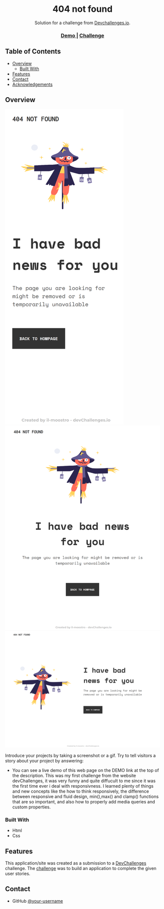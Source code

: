 <h1 align="center">404 not found</h1>

<div align="center">
   Solution for a challenge from  <a href="http://devchallenges.io" target="_blank">Devchallenges.io</a>.
</div>

<div align="center">
  <h3>
    <a href="https://il-mostroo.github.io/DevChallengesio.404-not-found/">
      Demo
    </a>
    <span> | </span>
    <a href="https://devchallenges.io/challenges/wBunSb7FPrIepJZAg0sY">
      Challenge
    </a>
  </h3>
</div>

## Table of Contents

- [Overview](#overview)
  - [Built With](#built-with)
- [Features](#features)
- [Contact](#contact)
- [Acknowledgements](#acknowledgements)

## Overview

![screenshot](resources/mobile.png)
![screenshot](resources/mid-size.png)
![screenshot](resources/large.png)

Introduce your projects by taking a screenshot or a gif. Try to tell visitors a story about your project by answering:

- You can see a live demo of this web page on the DEMO link at the top of the description. This was my first challenge from the website devChallenges, it was very funny and quite diffucult to me since it was the first time ever i deal with responsivness. I learned plenty of things and new concepts like the how to think responsively, the difference between responsive and fluid design, min(),max() and clamp() functions that are so important, and also how to properly add media queries and custom properties.

### Built With

- Html
- Css

## Features

This application/site was created as a submission to a [DevChallenges](https://devchallenges.io/challenges) challenge. The [challenge](https://devchallenges.io/challenges/wBunSb7FPrIepJZAg0sY) was to build an application to complete the given user stories.

## Contact

- GitHub [@your-username](https://{github.com/il-moostro})
